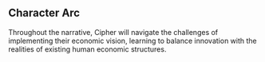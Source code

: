 ## Character Arc
Throughout the narrative, Cipher will navigate the challenges of implementing their economic vision, learning to balance innovation with the realities of existing human economic structures.

```
